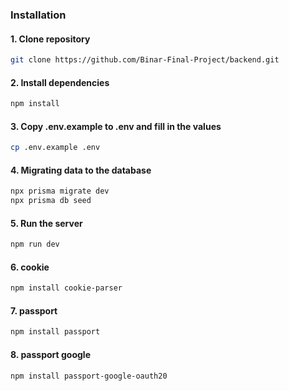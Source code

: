 ### Installation

#### 1. Clone repository

```bash
git clone https://github.com/Binar-Final-Project/backend.git
```

#### 2. Install dependencies

```bash
npm install
```

#### 3. Copy .env.example to .env and fill in the values

```bash
cp .env.example .env
```

#### 4. Migrating data to the database

```bash
npx prisma migrate dev
npx prisma db seed
```

#### 5. Run the server

```bash
npm run dev
```

#### 6. cookie

```bash
npm install cookie-parser
```

#### 7. passport

```bash
npm install passport
```

#### 8. passport google

```bash
npm install passport-google-oauth20
```
